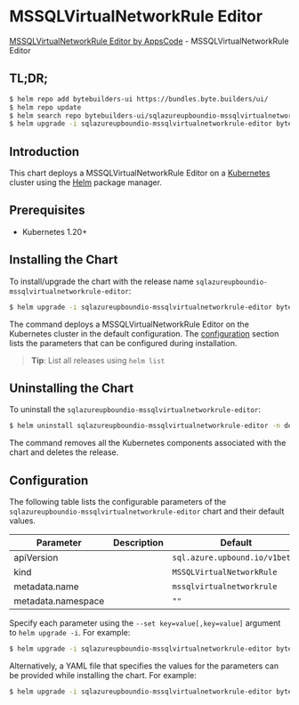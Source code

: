 # MSSQLVirtualNetworkRule Editor

[MSSQLVirtualNetworkRule Editor by AppsCode](https://byte.builders) - MSSQLVirtualNetworkRule Editor

## TL;DR;

```bash
$ helm repo add bytebuilders-ui https://bundles.byte.builders/ui/
$ helm repo update
$ helm search repo bytebuilders-ui/sqlazureupboundio-mssqlvirtualnetworkrule-editor --version=v0.4.18
$ helm upgrade -i sqlazureupboundio-mssqlvirtualnetworkrule-editor bytebuilders-ui/sqlazureupboundio-mssqlvirtualnetworkrule-editor -n default --create-namespace --version=v0.4.18
```

## Introduction

This chart deploys a MSSQLVirtualNetworkRule Editor on a [Kubernetes](http://kubernetes.io) cluster using the [Helm](https://helm.sh) package manager.

## Prerequisites

- Kubernetes 1.20+

## Installing the Chart

To install/upgrade the chart with the release name `sqlazureupboundio-mssqlvirtualnetworkrule-editor`:

```bash
$ helm upgrade -i sqlazureupboundio-mssqlvirtualnetworkrule-editor bytebuilders-ui/sqlazureupboundio-mssqlvirtualnetworkrule-editor -n default --create-namespace --version=v0.4.18
```

The command deploys a MSSQLVirtualNetworkRule Editor on the Kubernetes cluster in the default configuration. The [configuration](#configuration) section lists the parameters that can be configured during installation.

> **Tip**: List all releases using `helm list`

## Uninstalling the Chart

To uninstall the `sqlazureupboundio-mssqlvirtualnetworkrule-editor`:

```bash
$ helm uninstall sqlazureupboundio-mssqlvirtualnetworkrule-editor -n default
```

The command removes all the Kubernetes components associated with the chart and deletes the release.

## Configuration

The following table lists the configurable parameters of the `sqlazureupboundio-mssqlvirtualnetworkrule-editor` chart and their default values.

|     Parameter      | Description |                  Default                  |
|--------------------|-------------|-------------------------------------------|
| apiVersion         |             | <code>sql.azure.upbound.io/v1beta1</code> |
| kind               |             | <code>MSSQLVirtualNetworkRule</code>      |
| metadata.name      |             | <code>mssqlvirtualnetworkrule</code>      |
| metadata.namespace |             | <code>""</code>                           |


Specify each parameter using the `--set key=value[,key=value]` argument to `helm upgrade -i`. For example:

```bash
$ helm upgrade -i sqlazureupboundio-mssqlvirtualnetworkrule-editor bytebuilders-ui/sqlazureupboundio-mssqlvirtualnetworkrule-editor -n default --create-namespace --version=v0.4.18 --set apiVersion=sql.azure.upbound.io/v1beta1
```

Alternatively, a YAML file that specifies the values for the parameters can be provided while
installing the chart. For example:

```bash
$ helm upgrade -i sqlazureupboundio-mssqlvirtualnetworkrule-editor bytebuilders-ui/sqlazureupboundio-mssqlvirtualnetworkrule-editor -n default --create-namespace --version=v0.4.18 --values values.yaml
```
